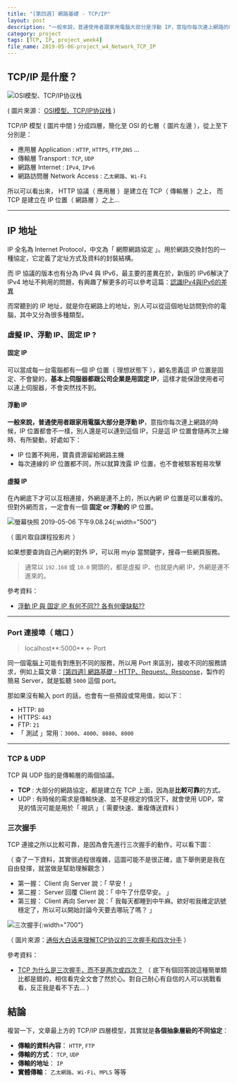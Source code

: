 ```yaml
---
title: "[第四週] 網路基礎 - TCP/IP"
layout: post
description: "一般來說，普通使用者跟家用電腦大部分是浮動 IP，意指你每次連上網路的時候，IP 位置都會不一樣，別人還是可以連到這個 IP，只是這 IP 位置會隨再次上線時、有所變動。"
category: project
tags: [TCP, IP, project_week4]
file_name: 2019-05-06-project_w4_Network_TCP_IP
---
```

## TCP/IP 是什麼？
![OSI模型、TCP/IP协议栈](https://arch-long.cn/assets/tcp_ip.png)

( 圖片來源： [OSI模型、TCP/IP协议栈](https://arch-long.cn/articles/network/OSI模型TCPIP协议栈.html) )

TCP/IP 模型 ( 圖片中間 ) 分成四層，簡化至 OSI 的七層（ 圖片左邊 ），從上至下分別是：

- 應用層 Application : `HTTP`, `HTTPS`, `FTP`,`DNS` ...
- 傳輸層 Transport : `TCP`, `UDP`
- 網路層 Internet : `IPv4`, `IPv6`
- 網路訪問層 Network Access : `乙太網路`、`Wi-Fi`

所以可以看出來， HTTP 協議（ 應用層 ）是建立在 TCP（ 傳輸層 ）之上，
而 TCP 是建立在 IP 位置（ 網路層 ）之上...

---
## IP 地址

IP 全名為 Internet Protocol，中文為「 網際網路協定 」。用於網路交換封包的一種協定，它定義了定址方式及資料的封裝結構。

而 IP 協議的版本也有分為 IPv4 與 IPv6，最主要的差異在於，新版的 IPv6解決了 IPv4 地址不夠用的問題，有興趣了解更多的可以參考這篇：[認識IPv4與IPv6的差異](https://www.ithome.com.tw/tech/92046)

而常聽到的 IP 地址，就是你在網路上的地址，別人可以從這個地址訪問到你的電腦，其中又分為很多種類型。

### 虛擬 IP、浮動 IP、固定 IP ?

#### 固定 IP
可以當成每一台電腦都有一個 IP 位置（ 理想狀態下 ），顧名思義這 IP 位置是固定、不會變的，**基本上伺服器都跟公司企業是用固定 IP**，這樣才能保證使用者可以連上伺服器，不會突然找不到。

#### 浮動 IP
**一般來說，普通使用者跟家用電腦大部分是浮動 IP**，意指你每次連上網路的時候，IP 位置都會不一樣，別人還是可以連到這個 IP，只是這 IP 位置會隨再次上線時、有所變動，好處如下：
- IP 位置不夠用，寶貴資源留給網路主機
- 每次連線的 IP 位置都不同，所以就算洩露 IP 位置，也不會被駭客輕易攻擊

#### 虛擬 IP

在內網底下才可以互相連接，外網是連不上的，所以內網 IP 位置是可以重複的。但對外網而言，一定會有一個 **固定 or 浮動的** IP 位置。

![螢幕快照 2019-05-06 下午9.08.24](https://i.imgur.com/jldDuJZ.jpg){:width="500"}

（ 圖片取自課程投影片 ）

如果想要查詢自己內網的對外 IP，可以用 myip 當關鍵字，搜尋一些網頁服務。

> 通常以 `192.168` 或 `10.0` 開頭的，都是虛擬 IP、也就是內網 IP，外網是連不進來的。

參考資料：
- [浮動 IP 與 固定 IP 有何不同?? 各有何優缺點??](https://ithelp.ithome.com.tw/questions/10000796)

---
### Port 連接埠（ 端口 ）

> localhost**:5000** ← Port

同一個電腦上可能有對應到不同的服務，所以用 Port 來區別，接收不同的服務請求，例如上篇文章：[[第四週] 網路基礎 - HTTP、Request、Response](https://yakimhsu.com/project/project_w4_Network_http.html)，製作的簡易 Server，就是監聽 `5000` 這個 port。

那如果沒有輸入 port 的話，也會有一些預設或常用值，如以下：
- HTTP: `80`
- HTTPS: `443`
- FTP: `21`
- 「 測試 」常用：`3000`、`4000`、`8080`、`8000`

---
### TCP & UDP

TCP 與 UDP 指的是傳輸層的兩個協議。

- **TCP** : 大部分的網路協定，都是建立在 TCP 上面，因為是**比較可靠**的方式。
- UDP : 有時候的需求是傳輸快速、並不是穩定的情況下，就會使用 UDP，常見的情況可能是用於「 視訊 」（ 需要快速、重複傳送資料 ）

### 三次握手

TCP 連接之所以比較可靠，是因為會先進行三次握手的動作，可以看下圖：

（ 查了一下資料，其實很過程很複雜，這圖可能不是很正確，底下舉例更是我在自由發揮，就當做是幫助理解觀念 ）

- 第一握： Client 向 Server 說：「 早安！ 」
- 第二握： Server 回覆 Client 說：「 中午了什麼早安。 」
- 第三握： Client 再向 Server 說：「 我每天都睡到中午麻。欸好啦我確定訊號穩定了，所以可以開始討論今天要去哪玩了嗎？ 」

![三次握手](https://camo.githubusercontent.com/91cee189ca7c400e3be6aa35cdda000ecbb58930/687474703a2f2f6f6f327239726e7a702e626b742e636c6f7564646e2e636f6d2f3630363537332d32303137303331373139313333363933322d313635343735313132332e706e67){:width="700"}

（ 圖片來源：[通俗大白话来理解TCP协议的三次握手和四次分手](https://github.com/jawil/blog/issues/14) ）

參考資料：
- [TCP 为什么是三次握手，而不是两次或四次？](https://www.zhihu.com/question/24853633) （ 底下有個回答說這種簡單類比都是錯的，相信看完全文會了然於心。對自己耐心有自信的人可以挑戰看看，反正我是看不下去... ）

## 結論

複習一下，文章最上方的 TCP/IP 四層模型，其實就是**各個抽象層級的不同協定**：

- **傳輸的資料內容**： `HTTP`, `FTP`
- **傳輸的方式**： `TCP`, `UDP`
- **傳輸的地址**： `IP`
- **實體傳輸**： `乙太網路`、`Wi-Fi`、`MPLS` 等等